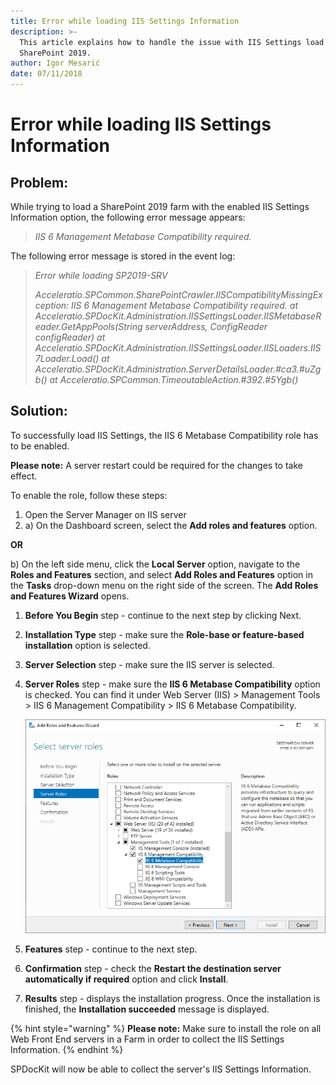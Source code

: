 ```yaml
---
title: Error while loading IIS Settings Information
description: >-
  This article explains how to handle the issue with IIS Settings load on
  SharePoint 2019.
author: Igor Mesarić
date: 07/11/2018
---
```


# Error while loading IIS Settings Information

## Problem:

While trying to load a SharePoint 2019 farm with the enabled IIS Settings Information option, the following error message appears:

> _IIS 6 Management Metabase Compatibility required._

The following error message is stored in the event log:

> _Error while loading SP2019-SRV_
>
> _Acceleratio.SPCommon.SharePointCrawler.IISCompatibilityMissingException: IIS 6 Management Metabase Compatibility required._ _at Acceleratio.SPDocKit.Administration.IISSettingsLoader.IISMetabaseReader.GetAppPools\(String serverAddress, ConfigReader configReader\)_ _at Acceleratio.SPDocKit.Administration.IISSettingsLoader.IISLoaders.IIS7Loader.Load\(\)_ _at Acceleratio.SPDocKit.Administration.ServerDetailsLoader.\#ca3.\#uZgb\(\)_ _at Acceleratio.SPCommon.TimeoutableAction.\#392.\#5Ygb\(\)_

## Solution:

To successfully load IIS Settings, the IIS 6 Metabase Compatibility role has to be enabled.

**Please note:** A server restart could be required for the changes to take effect.

To enable the role, follow these steps:

1. Open the Server Manager on IIS server
2. a\) On the Dashboard screen, select the **Add roles and features** option.  

**OR**

b\) On the left side menu, click the **Local Server** option, navigate to the **Roles and Features** section, and select **Add Roles and Features** option in the **Tasks** drop-down menu on the right side of the screen. The **Add Roles and Features Wizard** opens.

1. **Before You Begin** step - continue to the next step by clicking Next.
2. **Installation Type** step - make sure the **Role-base or feature-based installation** option is selected.
3. **Server Selection** step - make sure the IIS server is selected.
4. **Server Roles** step - make sure the **IIS 6 Metabase Compatibility** option is checked. You can find it under Web Server \(IIS\) &gt; Management Tools &gt; IIS 6 Management Compatibility &gt; IIS 6 Metabase Compatibility.

   ![Add Roles and Features Wizard](../../.gitbook/assets/add-roles-and-features-wizard.png)

5. **Features** step - continue to the next step.
6. **Confirmation** step - check the **Restart the destination server automatically if required** option and click **Install**.
7. **Results** step - displays the installation progress. Once the installation is finished, the **Installation succeeded** message is displayed. 

{% hint style="warning" %}
**Please note:** Make sure to install the role on all Web Front End servers in a Farm in order to collect the IIS Settings Information.
{% endhint %}

SPDocKit will now be able to collect the server's IIS Settings Information.

